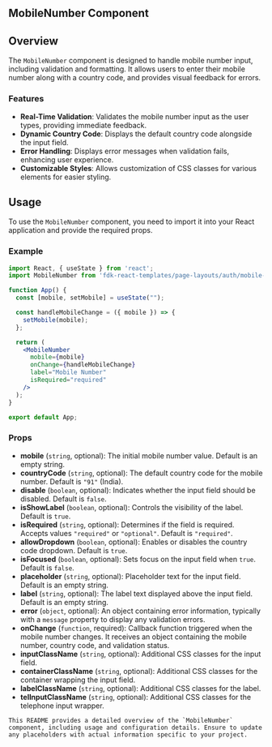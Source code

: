 ## MobileNumber Component

## Overview
The `MobileNumber` component is designed to handle mobile number input, including validation and formatting. It allows users to enter their mobile number along with a country code, and provides visual feedback for errors.

### Features

- **Real-Time Validation**: Validates the mobile number input as the user types, providing immediate feedback.
- **Dynamic Country Code**: Displays the default country code alongside the input field.
- **Error Handling**: Displays error messages when validation fails, enhancing user experience.
- **Customizable Styles**: Allows customization of CSS classes for various elements for easier styling.

## Usage
To use the `MobileNumber` component, you need to import it into your React application and provide the required props.

### Example

```jsx
import React, { useState } from 'react';
import MobileNumber from 'fdk-react-templates/page-layouts/auth/mobile-number/mobile-number';

function App() {
  const [mobile, setMobile] = useState("");

  const handleMobileChange = ({ mobile }) => {
    setMobile(mobile);
  };

  return (
    <MobileNumber
      mobile={mobile}
      onChange={handleMobileChange}
      label="Mobile Number"
      isRequired="required"
    />
  );
}

export default App;

```

### Props

- **mobile** (`string`, optional): The initial mobile number value. Default is an empty string.
- **countryCode** (`string`, optional): The default country code for the mobile number. Default is `"91"` (India).
- **disable** (`boolean`, optional): Indicates whether the input field should be disabled. Default is `false`.
- **isShowLabel** (`boolean`, optional): Controls the visibility of the label. Default is `true`.
- **isRequired** (`string`, optional): Determines if the field is required. Accepts values `"required"` or `"optional"`. Default is `"required"`.
- **allowDropdown** (`boolean`, optional): Enables or disables the country code dropdown. Default is `true`.
- **isFocused** (`boolean`, optional): Sets focus on the input field when `true`. Default is `false`.
- **placeholder** (`string`, optional): Placeholder text for the input field. Default is an empty string.
- **label** (`string`, optional): The label text displayed above the input field. Default is an empty string.
- **error** (`object`, optional): An object containing error information, typically with a `message` property to display any validation errors.
- **onChange** (`function`, required): Callback function triggered when the mobile number changes. It receives an object containing the mobile number, country code, and validation status.
- **inputClassName** (`string`, optional): Additional CSS classes for the input field.
- **containerClassName** (`string`, optional): Additional CSS classes for the container wrapping the input field.
- **labelClassName** (`string`, optional): Additional CSS classes for the label.
- **telInputClassName** (`string`, optional): Additional CSS classes for the telephone input wrapper.

```
This README provides a detailed overview of the `MobileNumber` component, including usage and configuration details. Ensure to update any placeholders with actual information specific to your project.
